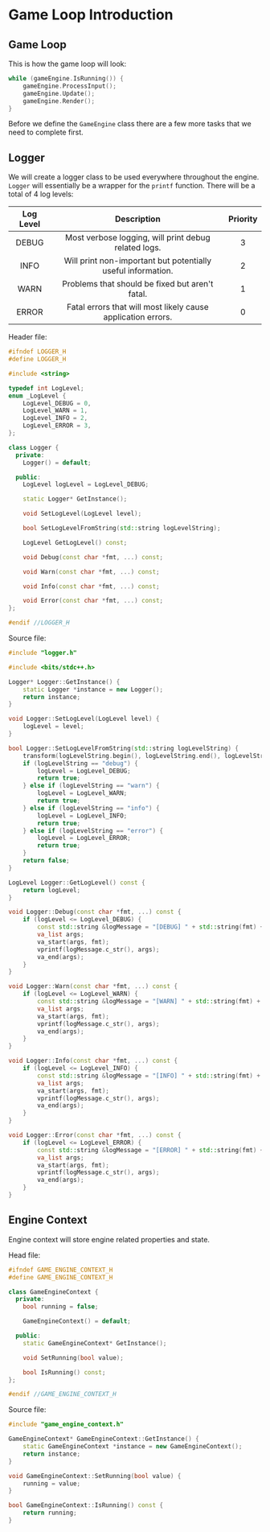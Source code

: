 # Game Loop Introduction

## Game Loop

This is how the game loop will look:

```cpp
while (gameEngine.IsRunning()) {
    gameEngine.ProcessInput();
    gameEngine.Update();
    gameEngine.Render();
}
```

Before we define the `GameEngine` class there are a few more tasks that we need to complete first.

## Logger

We will create a logger class to be used everywhere throughout the engine.  `Logger` will essentially be a wrapper for the `printf` function.  There will be a total of 4 log levels:

| Log Level | Description                                                      | Priority  |
|:---------:|:----------------------------------------------------------------:|:---------:|
| DEBUG     | Most verbose logging, will print debug related logs.             | 3         |
| INFO      | Will print non-important but potentially useful information.     | 2         |
| WARN      | Problems that should be fixed but aren't fatal.                  | 1         |
| ERROR     | Fatal errors that will most likely cause application errors.     | 0         |

Header file:
```cpp
#ifndef LOGGER_H
#define LOGGER_H

#include <string>

typedef int LogLevel;
enum _LogLevel {
    LogLevel_DEBUG = 0,
    LogLevel_WARN = 1,
    LogLevel_INFO = 2,
    LogLevel_ERROR = 3,
};

class Logger {
  private:
    Logger() = default;

  public:
    LogLevel logLevel = LogLevel_DEBUG;

    static Logger* GetInstance();

    void SetLogLevel(LogLevel level);

    bool SetLogLevelFromString(std::string logLevelString);

    LogLevel GetLogLevel() const;

    void Debug(const char *fmt, ...) const;

    void Warn(const char *fmt, ...) const;

    void Info(const char *fmt, ...) const;

    void Error(const char *fmt, ...) const;
};

#endif //LOGGER_H
```

Source file:
```c++
#include "logger.h"

#include <bits/stdc++.h>

Logger* Logger::GetInstance() {
    static Logger *instance = new Logger();
    return instance;
}

void Logger::SetLogLevel(LogLevel level) {
    logLevel = level;
}

bool Logger::SetLogLevelFromString(std::string logLevelString) {
    transform(logLevelString.begin(), logLevelString.end(), logLevelString.begin(), ::tolower);
    if (logLevelString == "debug") {
        logLevel = LogLevel_DEBUG;
        return true;
    } else if (logLevelString == "warn") {
        logLevel = LogLevel_WARN;
        return true;
    } else if (logLevelString == "info") {
        logLevel = LogLevel_INFO;
        return true;
    } else if (logLevelString == "error") {
        logLevel = LogLevel_ERROR;
        return true;
    }
    return false;
}

LogLevel Logger::GetLogLevel() const {
    return logLevel;
}

void Logger::Debug(const char *fmt, ...) const {
    if (logLevel <= LogLevel_DEBUG) {
        const std::string &logMessage = "[DEBUG] " + std::string(fmt) + "\n";
        va_list args;
        va_start(args, fmt);
        vprintf(logMessage.c_str(), args);
        va_end(args);
    }
}

void Logger::Warn(const char *fmt, ...) const {
    if (logLevel <= LogLevel_WARN) {
        const std::string &logMessage = "[WARN] " + std::string(fmt) + "\n";
        va_list args;
        va_start(args, fmt);
        vprintf(logMessage.c_str(), args);
        va_end(args);
    }
}

void Logger::Info(const char *fmt, ...) const {
    if (logLevel <= LogLevel_INFO) {
        const std::string &logMessage = "[INFO] " + std::string(fmt) + "\n";
        va_list args;
        va_start(args, fmt);
        vprintf(logMessage.c_str(), args);
        va_end(args);
    }
}

void Logger::Error(const char *fmt, ...) const {
    if (logLevel <= LogLevel_ERROR) {
        const std::string &logMessage = "[ERROR] " + std::string(fmt) + "\n";
        va_list args;
        va_start(args, fmt);
        vprintf(logMessage.c_str(), args);
        va_end(args);
    }
}
```

## Engine Context

Engine context will store engine related properties and state.

Head file:
```c++
#ifndef GAME_ENGINE_CONTEXT_H
#define GAME_ENGINE_CONTEXT_H

class GameEngineContext {
  private:
    bool running = false;

    GameEngineContext() = default;

  public:
    static GameEngineContext* GetInstance();

    void SetRunning(bool value);

    bool IsRunning() const;
};

#endif //GAME_ENGINE_CONTEXT_H
```

Source file:
```c++
#include "game_engine_context.h"

GameEngineContext* GameEngineContext::GetInstance() {
    static GameEngineContext *instance = new GameEngineContext();
    return instance;
}

void GameEngineContext::SetRunning(bool value) {
    running = value;
}

bool GameEngineContext::IsRunning() const {
    return running;
}
```
